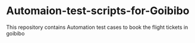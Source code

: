 # Automaion-test-scripts-for-Goibibo
This repository contains Automation test cases to book the flight tickets in goibibo
